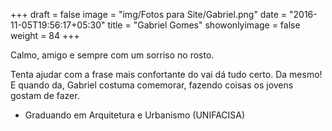 +++
draft = false
image = "img/Fotos para Site/Gabriel.png"
date = "2016-11-05T19:56:17+05:30"
title = "Gabriel Gomes"
showonlyimage = false
weight = 84
+++

<!--more-->
Calmo, amigo e sempre com um sorriso no rosto.

Tenta ajudar com a frase mais confortante do vai dá tudo certo. Da mesmo! E quando da, Gabriel costuma comemorar, fazendo coisas os jovens gostam de fazer.


* Graduando em Arquitetura e Urbanismo (UNIFACISA)
